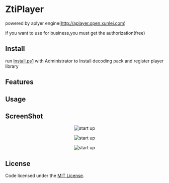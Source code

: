 # ZtiPlayer

powered by aplyer engine(http://aplayer.open.xunlei.com)

if you want to use for business,you must get the authorization(free)

## Install
run [Install.ps1](Install.ps1) with Administrator to Install decoding pack and register player library

## Features

## Usage


## ScreenShot
<p align="center">
        <img src="https://github.com/zhaotianff/ZtiPlayer/blob/master/ScreenShots/1.jpg" align="center" alt="start up"/>
</p>
<p align="center">
        <img src="https://github.com/zhaotianff/ZtiPlayer/blob/master/ScreenShots/2.jpg" align="center" alt="start up"/>
</p>
<p align="center">
        <img src="https://github.com/zhaotianff/ZtiPlayer/blob/master/ScreenShots/3.jpg" align="center" alt="start up"/>
</p>

## License

Code licensed under the [MIT License](LICENSE).
